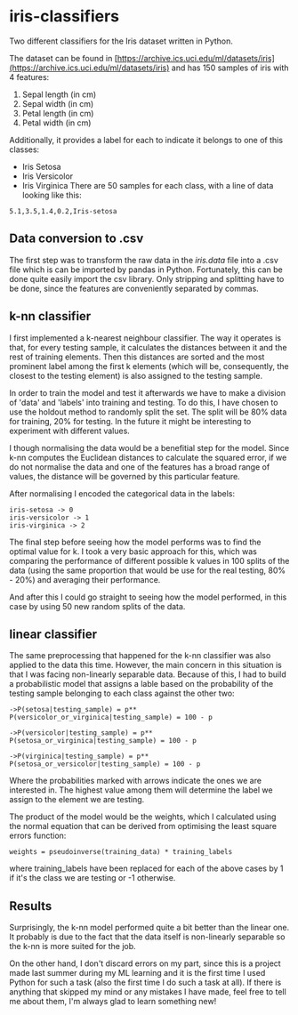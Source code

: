 # iris-classifiers
Two different classifiers for the Iris dataset written in Python.

The dataset can be found in [https://archive.ics.uci.edu/ml/datasets/iris](https://archive.ics.uci.edu/ml/datasets/iris) and has 150 
samples of iris with 4 features: 
  1. Sepal length (in cm)
  2. Sepal width (in cm)
  3. Petal length (in cm)
  4. Petal width (in cm)
  
Additionally, it provides a label for each to indicate it belongs to one of this classes:
  - Iris Setosa
  - Iris Versicolor
  - Iris Virginica
There are 50 samples for each class, with a line of data looking like this:
```
5.1,3.5,1.4,0.2,Iris-setosa
```

## Data conversion to .csv
The first step was to transform the raw data in the *iris.data* file into a .csv file which is can be imported
by pandas in Python. Fortunately, this can be done quite easily import the csv library. Only stripping and splitting have
to be done, since the features are conveniently separated by commas.

## k-nn classifier
I first implemented a k-nearest neighbour classifier. The way it operates is that, for every testing sample, it calculates the 
distances between it and the rest of training elements. Then this distances are sorted and the most prominent label among the
first k elements (which will be, consequently, the closest to the testing element) is also assigned to the testing sample.

In order to train the model and test it afterwards we have to make a division of 'data' and 'labels' into training and testing. 
To do this, I have chosen to use the holdout method to randomly split the set. The split will be 80% data for training, 20% for 
testing. In the future it might be interesting to experiment with different values.

I though normalising the data would be a benefitial step for the model. Since k-nn computes the Euclidean distances to calculate 
the squared error, if we do not normalise the data and one of the features has a broad range of values, the distance will be governed 
by this particular feature.

After normalising I encoded the categorical data in the labels:
```
iris-setosa -> 0
iris-versicolor -> 1
iris-virginica -> 2
```
The final step before seeing how the model performs was to find the optimal value for k. I took a very basic approach for this,
which was comparing the performance of different possible k values in 100 splits of the data (using the same proportion that
would be use for the real testing, 80% - 20%) and averaging their performance.

And after this I could go straight to seeing how the model performed, in this case by using 50 new random splits of the data.

## linear classifier
The same preprocessing that happened for the k-nn classifier was also applied to the data this time. However, the main concern 
in this situation is that I was facing non-linearly separable data. Because of this, I had to build a probabilistic model
that assigns a lable based on the probability of the testing sample belonging to each class against the other two:
```
->P(setosa|testing_sample) = p**
P(versicolor_or_virginica|testing_sample) = 100 - p

->P(versicolor|testing_sample) = p**
P(setosa_or_virginica|testing_sample) = 100 - p

->P(virginica|testing_sample) = p**
P(setosa_or_versicolor|testing_sample) = 100 - p
```
Where the probabilities marked with arrows indicate the ones we are interested in. The highest value among them will determine
the label we assign to the element we are testing.

The product of the model would be the weights, which I calculated using the normal equation that can be derived from optimising
the least square errors function:
```
weights = pseudoinverse(training_data) * training_labels
```
where training_labels have been replaced for each of the above cases by 1 if it's the class we are testing or -1 otherwise.

## Results
Surprisingly, the k-nn model performed quite a bit better than the linear one. It probably is due to the fact that the data itself
is non-linearly separable so the k-nn is more suited for the job. 

On the other hand, I don't discard errors on my part, since this is a project made last summer during my ML learning and it is 
the first time I used Python for such a task (also the first time I do such a task at all). If there is anything that skipped my
mind or any mistakes I have made, feel free to tell me about them, I'm always glad to learn something new!
